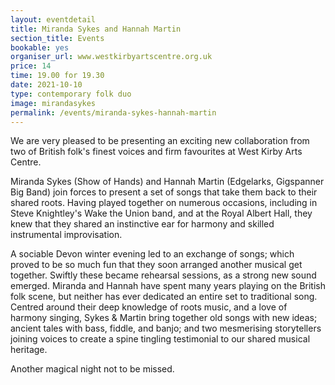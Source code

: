 ```yaml
---
layout: eventdetail
title: Miranda Sykes and Hannah Martin
section_title: Events
bookable: yes
organiser_url: www.westkirbyartscentre.org.uk
price: 14
time: 19.00 for 19.30
date: 2021-10-10
type: contemporary folk duo
image: mirandasykes
permalink: /events/miranda-sykes-hannah-martin
---
```


We are very pleased to be presenting an exciting new collaboration from two of British folk's finest voices and firm favourites at West Kirby Arts Centre.

Miranda Sykes (Show of Hands) and Hannah Martin (Edgelarks, Gigspanner Big Band) join forces to present a set of songs that take them back to their shared roots. Having played together on numerous occasions, including in Steve Knightley's Wake the Union band, and at the Royal Albert Hall, they knew that they shared an instinctive ear for harmony and skilled instrumental improvisation.

A sociable Devon winter evening led to an exchange of songs; which proved to be so much fun that they soon arranged another musical get together. Swiftly these became rehearsal sessions, as a strong new sound emerged. Miranda and Hannah have spent many years playing on the British folk scene, but neither has ever dedicated an entire set to traditional song. Centred around their deep knowledge of roots music, and a love of harmony singing, Sykes & Martin bring together old songs with new ideas; ancient tales with bass, fiddle, and banjo; and two mesmerising storytellers joining voices to create a spine tingling testimonial to our shared musical heritage.

Another magical night not to be missed.
